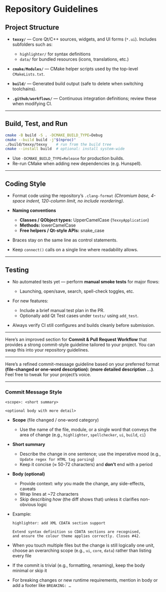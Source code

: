 # Repository Guidelines

## Project Structure

* **`texxy/`** — Core Qt/C++ sources, widgets, and UI forms (`*.ui`).
  Includes subfolders such as:

  * `highlighter/` for syntax definitions
  * `data/` for bundled resources (icons, translations, etc.)
* **`cmake/Modules/`** — CMake helper scripts used by the top-level `CMakeLists.txt`.
* **`build/`** — Generated build output (safe to delete when switching toolchains).
* **`.github/workflows/`** — Continuous integration definitions; review these when modifying CI.

---

## Build, Test, and Run

```bash
cmake -B build -S . -DCMAKE_BUILD_TYPE=Debug
cmake --build build -j"$(nproc)"
./build/texxy/texxy    # run from the build tree
cmake --install build  # optional: install system-wide
```

* Use `-DCMAKE_BUILD_TYPE=Release` for production builds.
* Re-run CMake when adding new dependencies (e.g. Hunspell).

---

## Coding Style

* Format code using the repository’s `.clang-format`
  *(Chromium base, 4-space indent, 120-column limit, no include reordering)*.
* **Naming conventions**

  * **Classes / QObject types:** UpperCamelCase (`TexxyApplication`)
  * **Methods:** lowerCamelCase
  * **Free helpers / Qt-style APIs:** snake_case
* Braces stay on the same line as control statements.
* Keep `connect()` calls on a single line where readability allows.

---

## Testing

* No automated tests yet — perform **manual smoke tests** for major flows:

  * Launching, open/save, search, spell-check toggles, etc.
* For new features:

  * Include a brief manual test plan in the PR.
  * Optionally add Qt Test cases under `tests/` using `add_test`.
* Always verify CI still configures and builds cleanly before submission.

---

Here’s an improved section for **Commit & Pull Request Workflow** that provides a strong commit-style guideline tailored to your project. You can swap this into your repository guidelines.

---

Here’s a refined commit-message guideline based on your preferred format **(file-changed or one-word description): (more detailed description ...)**. Feel free to tweak for your project’s voice.

---

### Commit Message Style

```
<scope>: <short summary>

<optional body with more detail>
```

* **Scope** (file changed / one-word category)

  * Use the name of the file, module, or a single word that conveys the area of change (e.g., `highlighter`, `spellchecker`, `ui`, `build`, `ci`)
* **Short summary**

  * Describe the change in one sentence; use the imperative mood (e.g., `Update regex for HTML tag parsing`)
  * Keep it concise (≈ 50-72 characters) and **don’t** end with a period
* **Body (optional)**

  * Provide context: *why* you made the change, any side-effects, caveats
  * Wrap lines at ~72 characters
  * Skip describing *how* (the diff shows that) unless it clarifies non-obvious logic
* Example:

  ```
  highlighter: add XML CDATA section support

  Extend syntax definition so CDATA sections are recognised,
  and ensure the colour theme applies correctly. Closes #42.
  ```
* When you touch multiple files but the change is still logically one unit, choose an overarching scope (e.g., `ui`, `core`, `data`) rather than listing every file
* If the commit is trivial (e.g., formatting, renaming), keep the body minimal or skip it
* For breaking changes or new runtime requirements, mention in body or add a footer like `BREAKING: …`
